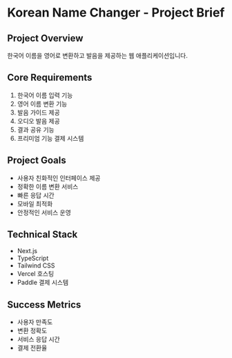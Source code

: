 # Korean Name Changer - Project Brief

## Project Overview

한국어 이름을 영어로 변환하고 발음을 제공하는 웹 애플리케이션입니다.

## Core Requirements

1. 한국어 이름 입력 기능
2. 영어 이름 변환 기능
3. 발음 가이드 제공
4. 오디오 발음 제공
5. 결과 공유 기능
6. 프리미엄 기능 결제 시스템

## Project Goals

- 사용자 친화적인 인터페이스 제공
- 정확한 이름 변환 서비스
- 빠른 응답 시간
- 모바일 최적화
- 안정적인 서비스 운영

## Technical Stack

- Next.js
- TypeScript
- Tailwind CSS
- Vercel 호스팅
- Paddle 결제 시스템

## Success Metrics

- 사용자 만족도
- 변환 정확도
- 서비스 응답 시간
- 결제 전환율
